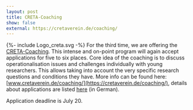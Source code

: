 ```yaml
---
layout: post
title: CRETA-Coaching
show: false
external: https://cretaverein.de/coaching/
---
```


{%- include Logo_creta.svg -%} For the third time, we are offering the [CRETA-Coaching](https://cretaverein.de/coaching/). This intense and on-point program will again accept applications for five to six places. Core idea of the coaching is to discuss operationalisation issues and challenges individually with young researchers. This allows taking into account the very specific research questions and conditions they have. More info can be found here: [www.cretaverein.de/coaching/](https://cretaverein.de/coaching/), details about applications are listed [here](https://www.cretaverein.de/coaching/bewerbungen.html) (in German).

Application deadline is July 20.